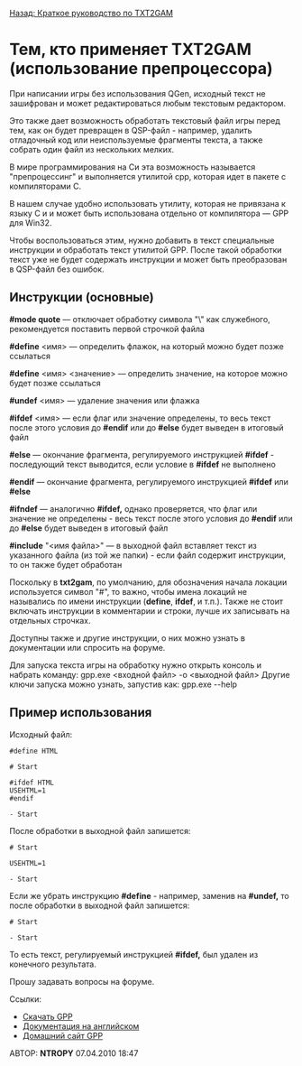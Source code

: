 [Назад: Краткое руководство по TXT2GAM](../txt2gam)

# Тем, кто применяет TXT2GAM (использование препроцессора)

При написании игры без использования QGen, исходный текст не зашифрован и может редактироваться любым текстовым редактором.

Это также дает возможность обработать текстовый файл игры перед тем, как он будет превращен в QSP-файл - например, удалить отладочный код или неиспользуемые фрагменты текста, а также собрать один файл из нескольких мелких.

В мире программирования на Си эта возможность называется "препроцессинг" и выполняется утилитой cpp, которая идет в пакете с компиляторами C.

В нашем случае удобно использовать утилиту, которая не привязана к языку С и и может быть использована отдельно от компилятора — GPP для Win32.

Чтобы воспользоваться этим, нужно добавить в текст специальные инструкции и обработать текст утилитой GPP. После такой обработки текст уже не будет содержать инструкции и может быть преобразован в QSP-файл без ошибок.

## Инструкции (основные)

**#mode quote** — отключает обработку символа "\\" как служебного, рекомендуется поставить первой строчкой файла

**#define** \<имя\> — определить флажок, на который можно будет позже ссылаться

**#define** \<имя\> \<значение\> — определить значение, на которое можно будет позже ссылаться

**#undef** \<имя\> — удаление значения или флажка

**#ifdef** \<имя\> — если флаг или значение определены, то весь текст после этого условия до **#endif** или до **#else** будет выведен в итоговый файл

**#else** — окончание фрагмента, регулируемого инструкцией **#ifdef** - последующий текст выводится, если условие в **#ifdef** не выполнено

**#endif** — окончание фрагмента, регулируемого инструкцией **#ifdef** или **#else**

**#ifndef** — аналогично **#ifdef,** однако проверяется, что флаг или значение не определены - весь текст после этого условия до **#endif** или до **#else** будет выведен в итоговый файл

**#include** "\<имя файла\>" — в выходной файл вставляет текст из указанного файла (из той же папки) - если файл содержит инструкции, то он также будет обработан

Поскольку в **txt2gam**, по умолчанию, для обозначения начала локации используется символ "#", то важно, чтобы имена локаций не назывались по имени инструкции (**define**, **ifdef**, и т.п.). Также не стоит включать инструкции в комментарии и строки, лучше их записывать на отдельных строчках.

Доступны также и другие инструкции, о них можно узнать в документации или спросить на форуме.

Для запуска текста игры на обработку нужно открыть консоль и набрать команду: gpp.exe \<входной файл\> -o \<выходной файл\> Другие ключи запуска можно узнать, запустив как: gpp.exe \--help

## Пример использования

Исходный файл:

``` qsp
#define HTML

# Start

#ifdef HTML
USEHTML=1
#endif

- Start
```

После обработки в выходной файл запишется:

``` qsp
# Start

USEHTML=1

- Start
```

Если же убрать инструкцию **#define** - например, заменив на **#undef,** то после обработки в выходной файл запишется:

``` qsp
# Start

- Start
```

То есть текст, регулируемый инструкцией **#ifdef,** был удален из конечного результата.

Прошу задавать вопросы на форуме.

Ссылки:

* [Скачать GPP](http://yumbrik.ru/gpp-2.24.o1.win32.zip)
* [Документация на английском](http://files.nothingisreal.com/software/gpp/gpp.html)
* [Домашний сайт GPP](http://en.nothingisreal.com/wiki/GPP)

АВТОР: **NTROPY** 07.04.2010 18:47

